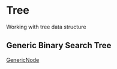 # Tree
Working with tree data structure

## Generic Binary Search Tree
[GenericNode](./src/main/java/org/deb/node/GenericNode.java)
